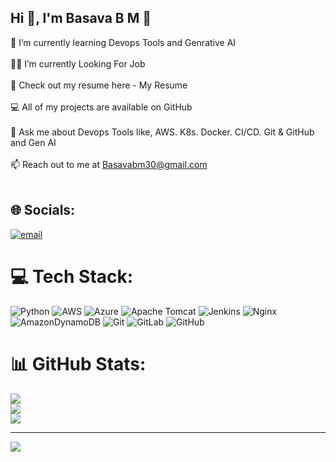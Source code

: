 ## Hi 👋, I'm Basava B M  👋

🌱 I’m currently learning Devops Tools and Genrative AI<br><br>👨‍💻 I’m currently Looking For Job<br><br>📑 Check out my resume here - My Resume<br><br>💻 All of my projects are available on GitHub<br><br>💬 Ask me about Devops Tools like, AWS. K8s. Docker. CI/CD. Git & GitHub  and Gen AI<br><br>📫 Reach out to me at Basavabm30@gmail.com<br><br>


## 🌐 Socials:
[![email](https://img.shields.io/badge/Email-D14836?logo=gmail&logoColor=white)](mailto:Basavabm30@gmail.com) 

# 💻 Tech Stack:
![Python](https://img.shields.io/badge/python-3670A0?style=plastic&logo=python&logoColor=ffdd54) ![AWS](https://img.shields.io/badge/AWS-%23FF9900.svg?style=plastic&logo=amazon-aws&logoColor=white) ![Azure](https://img.shields.io/badge/azure-%230072C6.svg?style=plastic&logo=microsoftazure&logoColor=white) ![Apache Tomcat](https://img.shields.io/badge/apache%20tomcat-%23F8DC75.svg?style=plastic&logo=apache-tomcat&logoColor=black) ![Jenkins](https://img.shields.io/badge/jenkins-%232C5263.svg?style=plastic&logo=jenkins&logoColor=white) ![Nginx](https://img.shields.io/badge/nginx-%23009639.svg?style=plastic&logo=nginx&logoColor=white) ![AmazonDynamoDB](https://img.shields.io/badge/Amazon%20DynamoDB-4053D6?style=plastic&logo=Amazon%20DynamoDB&logoColor=white) ![Git](https://img.shields.io/badge/git-%23F05033.svg?style=plastic&logo=git&logoColor=white) ![GitLab](https://img.shields.io/badge/gitlab-%23181717.svg?style=plastic&logo=gitlab&logoColor=white) ![GitHub](https://img.shields.io/badge/github-%23121011.svg?style=plastic&logo=github&logoColor=white)
# 📊 GitHub Stats:
![](https://github-readme-stats.vercel.app/api?username=Basavabm&theme=synthwave&hide_border=false&include_all_commits=true&count_private=true)<br/>
![](https://nirzak-streak-stats.vercel.app/?user=Basavabm&theme=synthwave&hide_border=false)<br/>
![](https://github-readme-stats.vercel.app/api/top-langs/?username=Basavabm&theme=synthwave&hide_border=false&include_all_commits=true&count_private=true&layout=compact)

---
[![](https://visitcount.itsvg.in/api?id=Basavabm&icon=0&color=0)](https://visitcount.itsvg.in)

<!-- Proudly created with GPRM ( https://gprm.itsvg.in ) -->

